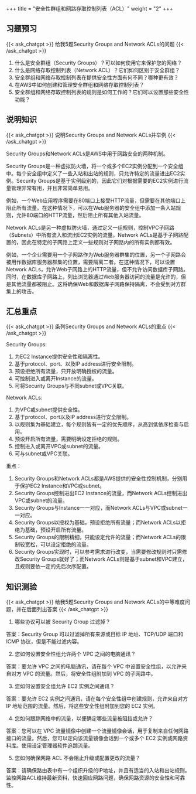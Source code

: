 +++
title = "安全性群组和网路存取控制列表（ACL）"
weight = "2"
+++
## 习题预习
{{< ask_chatgpt >}}
给我5题Security Groups and Network ACLs的问题
{{< /ask_chatgpt >}}



1. 什么是安全群组（Security Groups）？可以如何使用它来保护您的网络？
2. 什么是网络存取控制列表（Network ACL）？它们如何区别于安全群组？
3. 安全群组和网络存取控制列表在提供安全性方面有何不同？哪种更有效？
4. 在AWS中如何创建和管理安全群组和网络存取控制列表？
5. 安全群组和网络存取控制列表的规则是如何工作的？它们可以设置那些安全性功能？   

## 说明知识
{{< ask_chatgpt >}}
说明Security Groups and Network ACLs并举例
{{< /ask_chatgpt >}}



Security Groups和Network ACLs是AWS中用于网路安全的两种机制。

Security Groups是一种虚拟防火墙，将一个或多个EC2实例分配到一个安全组中。每个安全组中定义了一些入站和出站的规则，只允许特定的流量进出EC2实例。Security Groups是基于实例级别的，因此它们对根据需要的EC2实例进行流量管理非常有用，并且非常简单易用。

例如，一个Web应用程序需要在80端口上接受HTTP流量，但需要在其他端口上阻止所有流量。在这种情况下，可以在Web服务器的安全组中添加一条入站规则，允许80端口的HTTP流量，然后阻止所有其他入站流量。

Network ACLs是另一种虚拟防火墙，通过定义一组规则，控制VPC子网路（Subnets）中所有流入和流出EC2实例的流量。Network ACLs是基于子网路配置的，因此在特定的子网路上定义一些规则对子网路内的所有实例都有效。

例如，一个企业需要用一个子网路作为Web服务器群集的位置，另一个子网路会被用作数据库服务器群集的位置，需要隔离二者。在这种情况下，可以设置Network ACLs，允许Web子网路上的HTTP流量，但不允许访问数据库子网路。同时，在数据库子网路上，列出浏览器通过Web服务器访问的流量是允许的，但是其他流量都被阻止。这将确保Web和数据库子网路保持隔离，不会受到对方群集上的攻击。   

## 汇总重点
{{< ask_chatgpt >}}
条列Security Groups and Network ACLs的重点
{{< /ask_chatgpt >}}



Security Groups:
1. 为EC2 Instance提供安全性和隔离性。
2. 基于protocol、port、以及IP address进行安全限制。
3. 预设拒绝所有流量，只开放明确授权的流量。
4. 可控制进入或离开Instance的流量。
5. 可将Security Groups与不同subnet或VPC关联。

Network ACLs:
1. 为VPC或subnet提供安全性。
2. 基于protocol、port以及IP address进行安全限制。
3. 以规则集为基础建立，每个规则皆有一定的优先顺序，从高到低依序检查与启用。
4. 预设开启所有流量，需要明确设定拒绝的规则。
5. 控制进入或离开VPC或subnet的流量。
6. 可与subnet或VPC关联。

重点：
1. Security Groups和Network ACLs都是AWS提供的安全性控制机制，分别用于保护EC2 Instance和VPC或subnet。
2. Security Groups控制进出EC2 Instance的流量，而Network ACLs控制进出VPC或subnet的流量。
3. Security Groups与Instance一一对应，而Network ACLs与VPC或subnet一一对应。
4. Security Groups以授权为基础，预设拒绝所有流量；而Network ACLs以拒绝为基础，预设开启所有流量。
5. Security Groups的限制精细，只能设定允许的流量；而Network ACLs的限制较宽松，可以设定拒绝的流量。
6. Security Groups实现时，可以参考需求进行改变，当需要修改规则时只需修改Security Groups就好了；而Network ACLs则是基于subnet和VPC建立，且规则要依一定的先后次序配置。   

## 知识测验
{{< ask_chatgpt >}}
给我5题Security Groups and Network ACLs的中等难度问题，并在后面列出答案
{{< /ask_chatgpt >}}



1. 哪些协议可以被 Security Group 过滤掉？

答案：Security Group 可以过滤掉所有来源或目标 IP 地址、TCP/UDP 端口和 ICMP 协议，但是不能过滤内容。

2. 您如何设置安全性组允许两个 VPC 之间的电脑通讯？

答案：要允许 VPC 之间的电脑通讯，请在每个 VPC 中设置安全性组，以允许来自对方 VPC 的流量。然后，将安全性组附加到 VPC 的子网路中。

3. 您如何设置安全组允许 EC2 实例之间通讯？

答案：要允许 EC2 实例之间通讯，请在每个安全性组中创建规则，允许来自对方 IP 地址范围的流量。然后，将这些安全性组附加到您的 EC2 实例。

4. 您如何跟踪网络中的流量，以便确定哪些流量被阻挡或允许？

答案：您可以在 VPC 流量镜像中创建一个流量镜像会话，用于复制来自任何网路接口的流量。然后，您可以定向该流量镜像会话到一个或多个 EC2 实例或网路资料库。使用设定管理器软件追踪流量。

5. 您如何确保网路 ACL 不会阻止升级或配置更改的流量？

答案：请确保路由表中有一个组织升级的IP地址，并且有适当的入站和出站规则。监控网路ACL维持最新资料，快速回应网路问题，确保网路资源的安全性和可靠性。   

